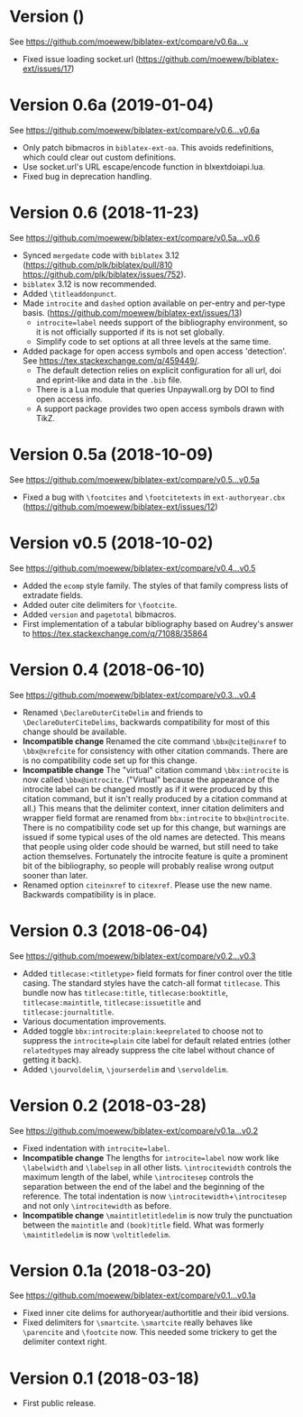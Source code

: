 # Version <version> (<date>)
See https://github.com/moewew/biblatex-ext/compare/v0.6a...v<version>
- Fixed issue loading socket.url
  (https://github.com/moewew/biblatex-ext/issues/17)

# Version 0.6a (2019-01-04)
See https://github.com/moewew/biblatex-ext/compare/v0.6...v0.6a
- Only patch bibmacros in `biblatex-ext-oa`. This avoids redefinitions,
  which could clear out custom definitions.
- Use socket.url's URL escape/encode function in blxextdoiapi.lua.
- Fixed bug in deprecation handling.

# Version 0.6 (2018-11-23)
See https://github.com/moewew/biblatex-ext/compare/v0.5a...v0.6
- Synced `mergedate` code with `biblatex` 3.12
  (https://github.com/plk/biblatex/pull/810
   https://github.com/plk/biblatex/issues/752).
- `biblatex` 3.12 is now recommended.
- Added `\titleaddonpunct`.
- Made `introcite` and `dashed` option available on per-entry and
  per-type basis. (https://github.com/moewew/biblatex-ext/issues/13)
  - `introcite=label` needs support of the bibliography environment,
    so it is not officially supported if its is not set globally.
  - Simplify code to set options at all three levels at the same time.
- Added package for open access symbols and open access 'detection'.
  See https://tex.stackexchange.com/q/459449/.
  - The default detection relies on explicit configuration for all url,
    doi and eprint-like and data in the `.bib` file.
  - There is a Lua module that queries Unpaywall.org by DOI to find
    open access info.
  - A support package provides two open access symbols drawn with TikZ.

# Version 0.5a (2018-10-09)
See https://github.com/moewew/biblatex-ext/compare/v0.5...v0.5a
- Fixed a bug with `\footcites` and `\footcitetexts` in `ext-authoryear.cbx`
  (https://github.com/moewew/biblatex-ext/issues/12)

# Version v0.5 (2018-10-02)
See https://github.com/moewew/biblatex-ext/compare/v0.4...v0.5
- Added the `ecomp` style family. The styles of that family compress lists of
  extradate fields.
- Added outer cite delimiters for `\footcite`.
- Added `version` and `pagetotal` bibmacros.
- First implementation of a tabular bibliography based on Audrey's answer to
  https://tex.stackexchange.com/q/71088/35864

# Version 0.4 (2018-06-10)
See https://github.com/moewew/biblatex-ext/compare/v0.3...v0.4
- Renamed `\DeclareOuterCiteDelim` and friends to `\DeclareOuterCiteDelims`,
  backwards compatibility for most of this change should be available.
- **Incompatible change** Renamed the cite command `\bbx@cite@inxref` to
  `\bbx@xrefcite` for consistency with other citation commands.
  There are is no compatibility code set up for this change.
- **Incompatible change** The "virtual" citation command `\bbx:introcite`
  is now called `\bbx@introcite`. ("Virtual" because the appearance of the
  introcite label can be changed mostly as if it were produced by this citation
  command, but it isn't really produced by a citation command at all.)
  This means that the delimiter context, inner citation delimiters and wrapper
  field format are renamed from `bbx:introcite` to `bbx@introcite`.
  There is no compatibility code set up for this change, but warnings are
  issued if some typical uses of the old names are detected. This means that
  people using older code should be warned, but still need to take action
  themselves. Fortunately the introcite feature is quite a prominent bit of
  the bibliography, so people will probably realise wrong output sooner than
  later.
- Renamed option `citeinxref` to `citexref`. Please use the new name.
  Backwards compatibility is in place.

# Version 0.3 (2018-06-04)
See https://github.com/moewew/biblatex-ext/compare/v0.2...v0.3
- Added `titlecase:<titletype>` field formats for finer control over the title
  casing. The standard styles have the catch-all format `titlecase`. This
  bundle now has `titlecase:title`, `titlecase:booktitle`,
  `titlecase:maintitle`, `titlecase:issuetitle` and `titlecase:journaltitle`.
- Various documentation improvements.
- Added toggle `bbx:introcite:plain:keeprelated` to choose not to suppress the
  `introcite=plain` cite label for default related entries (other
  `relatedtype`s may already suppress the cite label without chance of getting
  it back).
- Added `\jourvoldelim`, `\jourserdelim` and `\servoldelim`.

# Version 0.2 (2018-03-28)
See https://github.com/moewew/biblatex-ext/compare/v0.1a...v0.2
- Fixed indentation with `introcite=label`.
- **Incompatible change** The lengths for `introcite=label` now work like
  `\labelwidth` and `\labelsep` in all other lists.
  `\introcitewidth` controls the maximum length of the label, while
  `\introcitesep` controls the separation between the end of the label and
  the beginning of the reference.
  The total indentation is now `\introcitewidth`+`\introcitesep` and not
  only `\introcitewidth` as before.
- **Incompatible change** `\maintitletitledelim` is now truly the punctuation
  between the `maintitle` and `(book)title` field.
  What was formerly `\maintitledelim` is now `\voltitledelim`.

# Version 0.1a (2018-03-20)
See https://github.com/moewew/biblatex-ext/compare/v0.1...v0.1a
- Fixed inner cite delims for authoryear/authortitle and their ibid versions.
- Fixed delimiters for `\smartcite`.
  `\smartcite` really behaves like `\parencite` and `\footcite` now.
  This needed some trickery to get the delimiter context right.

# Version 0.1 (2018-03-18)
- First public release.
